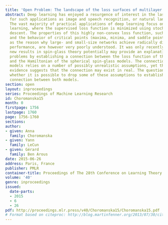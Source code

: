 ```yaml
---
title: 'Open Problem: The landscape of the loss surfaces of multilayer networks'
abstract: Deep learning has enjoyed a resurgence of interest in the last few years
  for such applications as image and speech recognition, or natural language processing.
  The vast majority of practical applications of deep learning focus on supervised
  learning, where the supervised loss function is minimized using stochastic gradient
  descent. The properties of this highly non-convex loss function, such as its landscape
  and the behavior of critical points (maxima, minima, and saddle points), as well
  as the reason why large- and small-size networks achieve radically different practical
  performance, are however very poorly understood. It was only recently shown that
  new results in spin-glass theory potentially may provide an explanation for these
  problems by establishing a connection between the loss function of the neural networks
  and the Hamiltonian of the spherical spin-glass models. The connection between both
  models relies on a number of possibly unrealistic assumptions, yet the empirical
  evidence suggests that the connection may exist in real. The question we pose is
  whether it is possible to drop some of these assumptions to establish a stronger
  connection between both models.
section: open
layout: inproceedings
series: Proceedings of Machine Learning Research
id: Choromanska15
month: 0
firstpage: 1756
lastpage: 1760
page: 1756-1760
sections: 
author:
- given: Anna
  family: Choromanska
- given: Yann
  family: LeCun
- given: Gérard
  family: Ben Arous
date: 2015-06-26
address: Paris, France
publisher: PMLR
container-title: Proceedings of The 28th Conference on Learning Theory
volume: '40'
genre: inproceedings
issued:
  date-parts:
  - 2015
  - 6
  - 26
pdf: http://proceedings.mlr.press/v40/Choromanska15/Choromanska15.pdf
# Format based on citeproc: http://blog.martinfenner.org/2013/07/30/citeproc-yaml-for-bibliographies/
---
```

